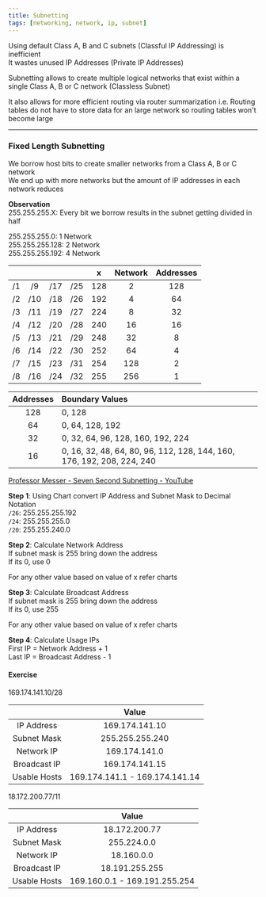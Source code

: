 ```yaml
---
title: Subnetting
tags: [networking, network, ip, subnet]
---
```


Using default Class A, B and C subnets (Classful IP Addressing) is inefficient  
It wastes unused IP Addresses (Private IP Addresses)

Subnetting allows to create multiple logical networks that exist within a single Class A, B or C network (Classless Subnet)

It also allows for more efficient routing via router summarization i.e. Routing tables do not have to store data for an large network so routing tables won't become large

---

### Fixed Length Subnetting

We borrow host bits to create smaller networks from a Class A, B or C network  
We end up with more networks but the amount of IP addresses in each network reduces  

**Observation**  
255.255.255.X: Every bit we borrow results in the subnet getting divided in half  

255.255.255.0: 1 Network  
255.255.255.128: 2 Network  
255.255.255.192: 4 Network

|     |     |     |     |  x  | Network | Addresses |
|:---:|:---:|:---:|:---:|:---:|:-------:|:---------:|
| /1  | /9  | /17 | /25 | 128 |    2    |    128    |
| /2  | /10 | /18 | /26 | 192 |    4    |    64     |
| /3  | /11 | /19 | /27 | 224 |    8    |    32     |
| /4  | /12 | /20 | /28 | 240 |   16    |    16     |
| /5  | /13 | /21 | /29 | 248 |   32    |     8     |
| /6  | /14 | /22 | /30 | 252 |   64    |     4     |
| /7  | /15 | /23 | /31 | 254 |   128   |     2     |
| /8  | /16 | /24 | /32 | 255 |   256   |     1     |

| Addresses | Boundary Values                                                        |
|:---------:|:---------------------------------------------------------------------- |
|    128    | 0, 128                                                                 |
|    64     | 0, 64, 128, 192                                                        |
|    32     | 0, 32, 64, 96, 128, 160, 192, 224                                      |
|    16     | 0, 16, 32, 48, 64, 80, 96, 112, 128, 144, 160, 176, 192, 208, 224, 240 | 

[Professor Messer - Seven Second Subnetting - YouTube](https://www.youtube.com/watch?v=ZxAwQB8TZsM)

**Step 1**: Using Chart convert IP Address and Subnet Mask to Decimal Notation  
`/26`: 255.255.255.192  
`/24`: 255.255.255.0  
`/20`: 255.255.240.0

**Step 2**: Calculate Network Address  
If subnet mask is 255 bring down the address  
If its 0, use 0

For any other value based on value of x refer charts

**Step 3**: Calculate Broadcast Address  
If subnet mask is 255 bring down the address  
If its 0, use 255

For any other value based on value of x refer charts

**Step 4**: Calculate Usage IPs  
First IP = Network Address + 1  
Last IP = Broadcast Address - 1

#### Exercise

169.174.141.10/28

|              |             Value              |
|:------------:|:------------------------------:|
|  IP Address  |         169.174.141.10         |
| Subnet Mask  |        255.255.255.240         |
|  Network IP  |         169.174.141.0          |
| Broadcast IP |         169.174.141.15         |
| Usable Hosts | 169.174.141.1 - 169.174.141.14 | 

18.172.200.77/11

|              |             Value             |
|:------------:|:-----------------------------:|
|  IP Address  |         18.172.200.77         |
| Subnet Mask  |          255.224.0.0          |
|  Network IP  |          18.160.0.0           |
| Broadcast IP |        18.191.255.255         |
| Usable Hosts | 169.160.0.1 - 169.191.255.254 | 

